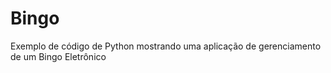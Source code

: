 # Bingo
Exemplo de código de Python mostrando uma aplicação de gerenciamento de um Bingo Eletrônico 
